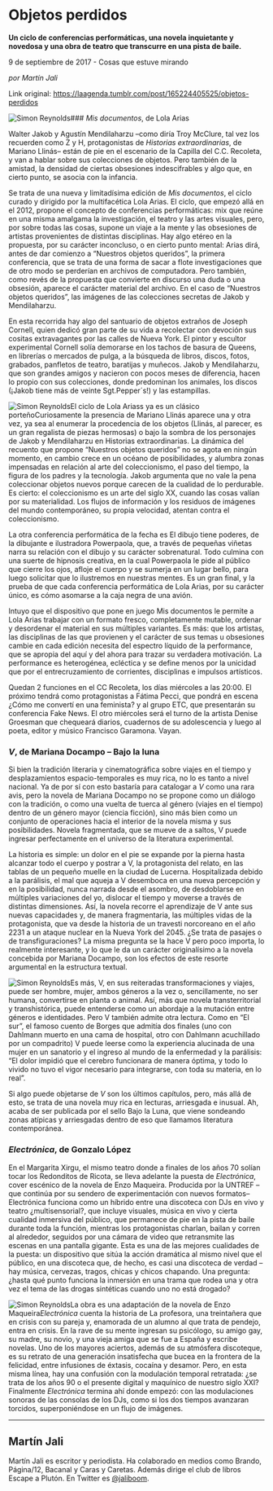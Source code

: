 # Objetos perdidos

**Un ciclo de conferencias performáticas, una novela inquietante y novedosa y una obra de teatro que transcurre en una pista de baile.**

9 de septiembre de 2017 - Cosas que estuve mirando

_por Martín Jali_

Link original: https://laagenda.tumblr.com/post/165224405525/objetos-perdidos

![Simon Reynolds](https://64.media.tumblr.com/33774b027ff8b517eba38348d26d1a6f/tumblr_inline_pjzzywYd3A1t6q87u_500.png)### *Mis documentos*, de Lola Arias

Walter Jakob y Agustín Mendilaharzu –como diría Troy McClure, tal vez los recuerden como Z y H, protagonistas de *Historias extraordinarias*, de Mariano Llinás– están de pie en el escenario de la Capilla del C.C. Recoleta, y van a hablar sobre sus colecciones de objetos. Pero también de la amistad, la densidad de ciertas obsesiones indescifrables y algo que, en cierto punto, se asocia con la infancia. 


Se trata de una nueva y limitadísima edición de *Mis documentos*, el ciclo curado y dirigido por la multifacética Lola Arias. El ciclo, que empezó allá en el 2012, propone el concepto de conferencias performáticas: mix que reúne en una misma amalgama la investigación, el teatro y las artes visuales, pero, por sobre todas las cosas, supone un viaje a la mente y las obsesiones de artistas provenientes de distintas disciplinas. Hay algo etéreo en la propuesta, por su carácter inconcluso, o en cierto punto mental: Arias dirá, antes de dar comienzo a “Nuestros objetos queridos”, la primera conferencia, que se trata de una forma de sacar a flote investigaciones que de otro modo se perderían en archivos de computadora. Pero también, como revés de la propuesta que convierte en discurso una duda o una obsesión, aparece el carácter material del archivo. En el caso de “Nuestros objetos queridos”, las imágenes de las colecciones secretas de Jakob y Mendilaharzu. 


En esta recorrida hay algo del santuario de objetos extraños de Joseph Cornell, quien dedicó gran parte de su vida a recolectar con devoción sus cositas extravagantes por las calles de Nueva York. El pintor y escultor experimental Cornell solía demorarse en los tachos de basura de Queens, en librerías o mercados de pulga, a la búsqueda de libros, discos, fotos, grabados, panfletos de teatro, baratijas y muñecos. Jakob y Mendilaharzu, que son grandes amigos y nacieron con pocos meses de diferencia, hacen lo propio con sus colecciones, donde predominan los animales, los discos (¡Jakob tiene más de veinte Sgt.Pepper´s!) y las estampillas. 


![Simon Reynolds](https://64.media.tumblr.com/19812c68ffece2a40bc0e218a59b3cc5/tumblr_inline_pjzzyxEb461t6q87u_500.jpg)El ciclo de Lola Ariass ya es un clásico porteñoCuriosamente la presencia de Mariano Llinás aparece una y otra vez, ya sea al enumerar la procedencia de los objetos (Llinás, al parecer, es un gran regalista de piezas hermosas) o bajo la sombra de los personajes de Jakob y Mendilaharzu en Historias extraordinarias. La dinámica del recuento que propone “Nuestros objetos queridos” no se agota en ningún momento, en cambio crece en un océano de posibilidades, y alumbra zonas impensadas en relación al arte del coleccionismo, el paso del tiempo, la figura de los padres y la tecnología. Jakob argumenta que no vale la pena coleccionar objetos nuevos porque carecen de la cualidad de lo perdurable. Es cierto: el coleccionismo es un arte del siglo XX, cuando las cosas valían por su materialidad. Los flujos de información y los residuos de imágenes del mundo contemporáneo, su propia velocidad, atentan contra el coleccionismo. 


La otra conferencia performática de la fecha es El dibujo tiene poderes, de la dibujante e ilustradora Powerpaola, que, a través de pequeñas viñetas narra su relación con el dibujo y su carácter sobrenatural. Todo culmina con una suerte de hipnosis creativa, en la cual Powerpaola le pide al público que cierre los ojos, afloje el cuerpo y se sumerja en un lugar bello, para luego solicitar que lo ilustremos en nuestras mentes. Es un gran final, y la prueba de que cada conferencia performática de Lola Arias, por su carácter único, es cómo asomarse a la caja negra de una avión. 


Intuyo que el dispositivo que pone en juego Mis documentos le permite a Lola Arias trabajar con un formato fresco, completamente mutable, ordenar y desordenar el material en sus múltiples variantes. Es más: que los artistas, las disciplinas de las que provienen y el carácter de sus temas u obsesiones cambie en cada edición necesita del espectro líquido de la performance, que se apropia del aquí y del ahora para trazar su verdadera motivación. La performance es heterogénea, ecléctica y se define menos por la unicidad que por el entrecruzamiento de corrientes, disciplinas e impulsos artísticos. 


Quedan 2 funciones en el CC Recoleta, los días miércoles a las 20:00. El próximo tendrá como protagonistas a Fátima Pecci, que pondrá en escena ¿Cómo me convertí en una feminista? y al grupo ETC, que presentarán su conferencia Fake News. El otro miércoles será el turno de la artista Denise Groesman que chequeará diarios, cuadernos de su adolescencia y luego al poeta, editor y músico Francisco Garamona. Vayan. 


### *V*, de Mariana Docampo – Bajo la luna

Si bien la tradición literaria y cinematográfica sobre viajes en el tiempo y desplazamientos espacio-temporales es muy rica, no lo es tanto a nivel nacional. Ya de por sí con esto bastaría para catalogar a *V* como una rara avis, pero la novela de Mariana Docampo no se propone como un diálogo con la tradición, o como una vuelta de tuerca al género (viajes en el tiempo) dentro de un género mayor (ciencia ficción), sino más bien como un conjunto de operaciones hacia el interior de la novela misma y sus posibilidades. Novela fragmentada, que se mueve de a saltos, V puede ingresar perfectamente en el universo de la literatura experimental. 


La historia es simple: un dolor en el pie se expande por la pierna hasta alcanzar todo el cuerpo y postrar a V, la protagonista del relato, en las tablas de un pequeño muelle en la ciudad de Lucerna. Hospitalizada debido a la parálisis, el mal que aqueja a V desemboca en una nueva percepción y en la posibilidad, nunca narrada desde el asombro, de desdoblarse en múltiples variaciones del yo, dislocar el tiempo y moverse a través de distintas dimensiones. Así, la novela recorre el aprendizaje de V ante sus nuevas capacidades y, de manera fragmentaria, las múltiples vidas de la protagonista, que va desde la historia de un travesti norcoreano en el año 2231 a un ataque nuclear en la Nueva York del 2045. ¿Se trata de pasajes o de transfiguraciones? La misma pregunta se la hace V pero poco importa, lo realmente interesante, y lo que le da un carácter originalísimo a la novela concebida por Mariana Docampo, son los efectos de este resorte argumental en la estructura textual.


![Simon Reynolds](https://64.media.tumblr.com/538a66051c1cef29fa98a3c0906ea85d/tumblr_inline_pjzzyxb6ma1t6q87u_250.jpg)Es más, V, en sus reiteradas transformaciones y viajes, puede ser hombre, mujer, ambos géneros a la vez o, sencillamente, no ser humana, convertirse en planta o animal. Así, más que novela transterritorial y transhistórica, puede entenderse como un abordaje a la mutación entre géneros e identidades. Pero V también admite otra lectura. Como en “El sur”, el famoso cuento de Borges que admitía dos finales (uno con Dahlmann muerto en una cama de hospital, otro con Dahlmann acuchillado por un compadrito) V puede leerse como la experiencia alucinada de una mujer en un sanatorio y el ingreso al mundo de la enfermedad y la parálisis: “El dolor impidió que el cerebro funcionara de manera óptima, y todo lo vivido no tuvo el vigor necesario para integrarse, con toda su materia, en lo real”. 


Si algo puede objetarse de *V* son los últimos capítulos, pero, más allá de esto, se trata de una novela muy rica en lecturas, arriesgada e inusual. Ah, acaba de ser publicada por el sello Bajo la Luna, que viene sondeando zonas atípicas y arriesgadas dentro de eso que llamamos literatura contemporánea. 
 

### *Electrónica*, de Gonzalo López

En el Margarita Xirgu, el mismo teatro donde a finales de los años 70 solían tocar los Redonditos de Ricota, se lleva adelante la puesta de *Electrónica*, cover escénico de la novela de Enzo Maqueira. Producida por la UNTREF –que continúa por su sendero de experimentación con nuevos formatos– Electrónica funciona como un híbrido entre una discoteca con DJs en vivo y teatro ¿multisensorial?, que incluye visuales, música en vivo y cierta cualidad inmersiva del público, que permanece de pie en la pista de baile durante toda la función, mientras los protagonistas charlan, bailan y corren al alrededor, seguidos por una cámara de video que retransmite las escenas en una pantalla gigante. Esta es una de las mejores cualidades de la puesta: un dispositivo que sitúa la acción dramática al mismo nivel que el público, en una discoteca que, de hecho, es casi una discoteca de verdad –hay música, cervezas, tragos, chicas y chicos chapando. Una pregunta: ¿hasta qué punto funciona la inmersión en una trama que rodea una y otra vez el tema de las drogas sintéticas cuando uno no está drogado? 


![Simon Reynolds](https://64.media.tumblr.com/33774b027ff8b517eba38348d26d1a6f/tumblr_inline_pjzzywYd3A1t6q87u_500.png)La obra es una adaptación de la novela de Enzo Maqueira*Electrónica* cuenta la historia de La profesora, una treintañera que en crisis con su pareja y, enamorada de un alumno al que trata de pendejo, entra en crisis. En la rave de su mente ingresan su psicólogo, su amigo gay, su madre, su novio, y una vieja amiga que se fue a España y escribe novelas. Uno de los mayores aciertos, además de su atmósfera discoteque, es su retrato de una generación insatisfecha que bucea en la frontera de la felicidad, entre infusiones de éxtasis, cocaína y desamor. Pero, en esta misma línea, hay una confusión con la modulación temporal retratada: ¿se trata de los años 90 o el presente digital y maquínico de nuestro siglo XXI? Finalmente *Electrónica* termina ahí donde empezó: con las modulaciones sonoras de las consolas de los DJs, como si los dos tiempos avanzaran torcidos, superponiéndose en un flujo de imágenes. 




---

 Martín Jali
------------

 Martín Jali es escritor y periodista. Ha colaborado en medios como Brando, Página/12, Bacanal y Caras y Caretas. Además dirige el club de libros Escape a Plutón. En Twitter es [@jaliboom](https://twitter.com/jaliboom). 

